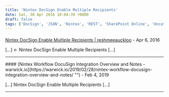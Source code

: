 ```yaml
---
title: 'Nintex DocSign Enable Multiple Recipients'
date: Sat, 30 Apr 2016 10:04:39 +0000
draft: false
tags: ['DocSign', 'JSON', 'Nintex', 'REST', 'SharePoint Online', 'Uncategorized']
---
```



#### 
[Nintex DocSign Enable Multiple Recipients | reshmeeauckloo](https://reshmeeauckloo.wordpress.com/2016/04/30/nintex-docsign-enable-multiple-recipients/ "") - <time datetime="2016-04-30 10:43:24">Apr 6, 2016</time>

\[…\] ← Nintex DocSign Enable Multiple Recipients \[…\]
<hr />
#### 
[Nintex Workflow DocuSign Integration Overview and Notes - warwick.io](https://warwick.io/2019/02/28/nintex-workflow-docusign-integration-overview-and-notes/ "") - <time datetime="2019-02-28 11:29:19">Feb 4, 2019</time>

\[…\] Nintex DocSign Enable Multiple Recipients \[…\]
<hr />
